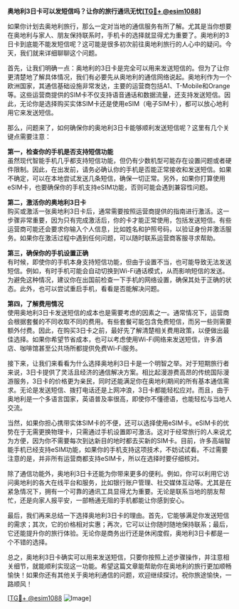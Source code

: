 **奥地利3日卡可以发短信吗？让你的旅行通讯无忧[[TG💪+ @esim1088](https://t.me/s/esim1088)]**

如果你计划去奥地利旅行，那么一定对当地的通信服务有所了解。尤其是当你想要在奥地利与家人、朋友保持联系时，手机卡的选择就显得尤为重要了。奥地利的3日卡到底能不能发短信呢？这可能是很多初次前往奥地利旅行的人心中的疑问。今天，我们就来详细聊聊这个问题。

首先，让我们明确一点：奥地利的3日卡是完全可以用来发送短信的。但为了让你更清楚地了解具体情况，我们有必要先从奥地利的通信网络说起。奥地利作为一个欧洲国家，其通信基础设施非常发达，主要的运营商包括A1、T-Mobile和Orange等。这些运营商提供的SIM卡不仅支持语音通话和数据流量，还支持发送短信。因此，无论你是选择购买实体SIM卡还是使用eSIM（电子SIM卡），都可以放心地利用它来发送短信。

那么，问题来了，如何确保你的奥地利3日卡能够顺利发送短信呢？这里有几个关键点需要注意：

**第一，检查你的手机是否支持短信功能**  
虽然现代智能手机几乎都支持短信功能，但仍有少数机型可能存在设置问题或者硬件限制。因此，在出发前，请务必确认你的手机是否能正常接收和发送短信。如果不确定，可以在本地尝试发送几条短信，确保一切正常。另外，如果你打算使用eSIM卡，也要确保你的手机支持eSIM功能，否则可能会遇到兼容性问题。

**第二，激活你的奥地利3日卡**  
购买或激活一张奥地利3日卡后，通常需要按照运营商提供的指南进行激活。这一步骤非常重要，因为只有完成激活后，你的卡才能正常使用，包括发送短信。有些运营商可能还会要求你输入个人信息，比如姓名和护照号码，以验证身份并激活服务。如果你在激活过程中遇到任何问题，可以随时联系运营商客服寻求帮助。

**第三，确保你的手机设置正确**  
有时候，即使你的手机本身支持短信功能，但由于设置不当，也可能导致无法发送短信。例如，有时手机可能会自动切换到Wi-Fi通话模式，从而影响短信的发送。为避免这种情况，建议你在出国前检查一下手机的网络设置，确保其处于正确的状态。此外，也可以尝试重启手机，看看是否能解决问题。

**第四，了解费用情况**  
使用奥地利3日卡发送短信的成本也是需要考虑的因素之一。通常情况下，运营商会根据套餐的不同收取不同的费用。有些套餐可能包含免费短信，而另一些则需要额外付费。因此，在购买3日卡之前，最好先了解清楚相关费用政策，以便做出最佳选择。如果你希望节省成本，也可以考虑使用Wi-Fi网络来发送短信，许多酒店、咖啡馆甚至公共场所都提供免费Wi-Fi服务。

接下来，让我们来看看为什么选择奥地利3日卡是一个明智之举。对于短期旅行者来说，3日卡提供了灵活且经济的通信解决方案。相比起漫游费高昂的传统国际漫游服务，3日卡的价格更为亲民，同时还能满足你在奥地利期间的所有基本通信需求。无论是发送短信、拨打电话还是上网冲浪，3日卡都能轻松应对。而且，由于奥地利是一个多语言国家，英语普及率很高，即使你不懂德语，也能轻松与当地人交流。

当然，如果你担心携带实体SIM卡的不便，还可以选择使用eSIM卡。eSIM卡的优势在于无需更换物理卡，只需通过手机设置即可激活。这对于经常旅行的人来说尤为方便，因为你不需要每次到达新目的地时都去买新的SIM卡。目前，许多高端智能手机已经支持eSIM功能，如果你的手机支持这项技术，不妨试试看。不过需要注意的是，并非所有运营商都支持eSIM卡，所以在选择时要仔细核对。

除了通信功能外，奥地利3日卡还能为你带来更多的便利。例如，你可以利用它访问奥地利的各大在线平台和服务，比如银行账户管理、社交媒体互动等。尤其是在紧急情况下，拥有一个可靠的通讯工具显得尤为重要。无论是联系当地的朋友帮忙，还是向家人报平安，一部畅通无阻的手机都能让你感到安心。

最后，我们再来总结一下选择奥地利3日卡的理由。首先，它能够满足你发送短信的需求；其次，它的价格相对实惠；再次，它可以让你随时随地保持联系；最后，它还能提升你的旅行体验。无论你是商务出行还是休闲度假，奥地利3日卡都是一个不错的选择。

总之，奥地利3日卡确实可以用来发送短信，只要你按照上述步骤操作，并注意相关细节，就能顺利实现这一功能。希望这篇文章能帮助你在奥地利的旅行更加顺畅愉快！如果你还有其他关于奥地利通信的问题，欢迎继续探讨。祝你旅途愉快，一路顺风！

[[TG💪+ @esim1088](https://t.me/s/esim1088) ![Image](https://i.postimg.cc/4NQfJmqS/Snipaste-2025-05-13-00-14-12.png)]